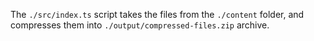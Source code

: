 The `./src/index.ts` script takes the files from the `./content` folder, and compresses them into `./output/compressed-files.zip` archive.
